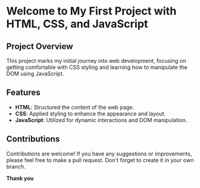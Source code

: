 # Welcome to My First Project with HTML, CSS, and JavaScript

## Project Overview

This project marks my initial journey into web development, focusing on getting comfortable with CSS styling and learning how to manipulate the DOM using JavaScript.

## Features

- **HTML**: Structured the content of the web page.
- **CSS**: Applied styling to enhance the appearance and layout.
- **JavaScript**: Utilized for dynamic interactions and DOM manipulation.

## Contributions

Contributions are welcome! If you have any suggestions or improvements, please feel free to make a pull request. Don't forget to create it in your own branch.

**Thank you**
